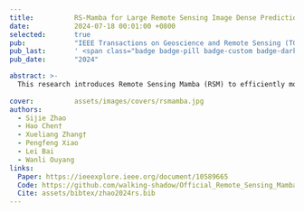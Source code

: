```yaml
---
title:          RS-Mamba for Large Remote Sensing Image Dense Prediction
date:           2024-07-18 00:01:00 +0800
selected:       true
pub:            "IEEE Transactions on Geoscience and Remote Sensing (TGRS) (SCI Q1 TOP, IF=8.3)"
pub_last:       ' <span class="badge badge-pill badge-custom badge-dark">Journal</span>'
pub_date:       "2024"

abstract: >-
  This research introduces Remote Sensing Mamba (RSM) to efficiently model global context in large remote sensing images. RSM overcomes the quadratic complexity of transformers by using an omnidirectional selective scan, achieving state-of-the-art dense prediction performance on VHR images.
  
cover:          assets/images/covers/rsmamba.jpg
authors:
  - Sijie Zhao
  - Hao Chen†
  - Xueliang Zhang†
  - Pengfeng Xiao
  - Lei Bai
  - Wanli Ouyang
links:
  Paper: https://ieeexplore.ieee.org/document/10589665
  Code: https://github.com/walking-shadow/Official_Remote_Sensing_Mamba
  Cite: assets/bibtex/zhao2024rs.bib
---
```

